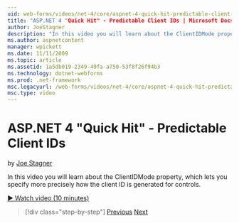 ```yaml
---
uid: web-forms/videos/net-4/core/aspnet-4-quick-hit-predictable-client-ids
title: "ASP.NET 4 "Quick Hit" - Predictable Client IDs | Microsoft Docs"
author: JoeStagner
description: "In this video you will learn about the ClientIDMode property, which lets you specify more precisely how the client ID is generated for controls."
ms.author: aspnetcontent
manager: wpickett
ms.date: 11/11/2009
ms.topic: article
ms.assetid: 1a5db019-2349-49fa-a750-53f8f26f94b3
ms.technology: dotnet-webforms
ms.prod: .net-framework
msc.legacyurl: /web-forms/videos/net-4/core/aspnet-4-quick-hit-predictable-client-ids
msc.type: video
---
```

ASP.NET 4 "Quick Hit" - Predictable Client IDs
====================
by [Joe Stagner](https://github.com/JoeStagner)

In this video you will learn about the ClientIDMode property, which lets you specify more precisely how the client ID is generated for controls. 

[&#9654; Watch video (10 minutes)](https://channel9.msdn.com/Blogs/ASP-NET-Site-Videos/aspnet-4-quick-hit-predictable-client-ids)

>[!div class="step-by-step"]
[Previous](aspnet-4-quick-hit-clean-webconfig-files.md)
[Next](aspnet-4-quick-hit-the-htmlencoder-utility-method.md)
